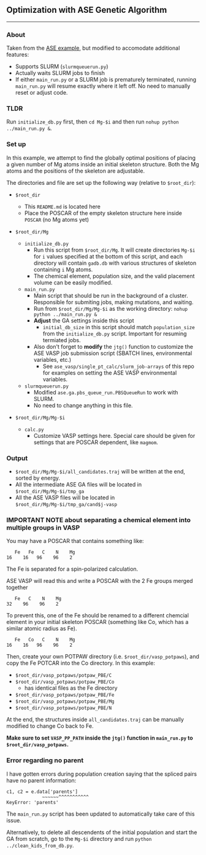 ## Optimization with ASE Genetic Algorithm

----------
### About

Taken from the [ASE example](https://wiki.fysik.dtu.dk/ase/tutorials/ga/ga_optimize.html), but modified to accomodate additional features:

- Supports SLURM (`slurmqueuerun.py`)
- Actually waits SLURM jobs to finish
- If either `main_run.py` or a SLURM job is prematurely terminated, running `main_run.py` will resume exactly where it left off. No need to manually reset or adjust code.


### TLDR

Run `initialize_db.py` first, then `cd Mg-$i` and then run `nohup python ../main_run.py &`.

### Set up

In this example, we attempt to find the globally optimal positions of placing a given number of Mg atoms inside an initial skeleton structure. Both the Mg atoms and the positions of the skeleton are adjustable.

The directories and file are set up the following way (relative to `$root_dir`):

- `$root_dir`
    - This `README.md` is located here
    - Place the POSCAR of the empty skeleton structure here inside `POSCAR` (no Mg atoms yet)

- `$root_dir/Mg`
    - `initialize_db.py`
        - Run this script from `$root_dir/Mg`. It will create directories `Mg-$i` for `i` values specified at the bottom of this script, and each directory will contain `gadb.db` with various structures of skeleton containing `i` Mg atoms.
        - The chemical element, population size, and the valid placement volume can be easily modified.
    - `main_run.py`
        - Main script that should be run in the background of a cluster. Responsible for submiting jobs, making mutations, and waiting.
        - Run from `$root_dir/Mg/Mg-$i` as the working directory: `nohup python ../main_run.py &`
        - **Adjust** the GA settings inside this script
            - `initial_db_size` in this script should match `population_size` from the `initialize_db.py` script. Important for resuming termiated jobs.
        - Also don't forget to **modify** the `jtg()` function to customize the ASE VASP job submission script (SBATCH lines, environmental variables, etc.)
            - See `ase_vasp/single_pt_calc/slurm_job-arrays` of this repo for examples on setting the ASE VASP environmental variables.
    - `slurmqueuerun.py`
        - Modified `ase.ga.pbs_queue_run.PBSQueueRun` to work with SLURM.
        - No need to change anything in this file.

- `$root_dir/Mg/Mg-$i`
    - `calc.py`
        - Customize VASP settings here. Special care should be given for settings that are POSCAR dependent, like `magmom`.


### Output

- `$root_dir/Mg/Mg-$i/all_candidates.traj` will be written at the end, sorted by energy.
- All the intermediate ASE GA files will be located in `$root_dir/Mg/Mg-$i/tmp_ga`
- All the ASE VASP files will be located in `$root_dir/Mg/Mg-$i/tmp_ga/cand$j-vasp`


### IMPORTANT NOTE about separating a chemical element into multiple groups in VASP
You may have a POSCAR that contains something like:

       Fe   Fe   C    N    Mg
    16    16   96    96    2

The Fe is separated for a spin-polarized calculation.

ASE VASP will read this and write a POSCAR with the 2 Fe groups merged together

       Fe   C    N    Mg
    32    96    96    2

To prevent this, one of the Fe should be renamed to a different chemcial element in your initial skeleton POSCAR (something like Co, which has a similar atomic radius as Fe).

       Fe   Co   C    N    Mg
    16    16   96    96    2

Then, create your own POTPAW directory (i.e. `$root_dir/vasp_potpaws`), and copy the Fe POTCAR into the Co directory. In this example:

- `$root_dir/vasp_potpaws/potpaw_PBE/C`
- `$root_dir/vasp_potpaws/potpaw_PBE/Co`
    - has identical files as the Fe directory
- `$root_dir/vasp_potpaws/potpaw_PBE/Fe`
- `$root_dir/vasp_potpaws/potpaw_PBE/Mg`
- `$root_dir/vasp_potpaws/potpaw_PBE/N`

At the end, the structures inside `all_candidates.traj` can be manually modified to change Co back to Fe.

**Make sure to set `VASP_PP_PATH` inside the `jtg()` function in `main_run.py` to `$root_dir/vasp_potpaws`.**


### Error regarding no parent

I have gotten errors during population creation saying that the spliced pairs have no parent information:

```
c1, c2 = e.data['parents']
             ~~~~~~^^^^^^^^^^^
KeyError: 'parents'
```

The `main_run.py` script has been updated to automatically take care of this issue.

Alternatively, to delete all descendents of the initial population and start the GA from scratch, go to the `Mg-$i` directory and run `python ../clean_kids_from_db.py`.
